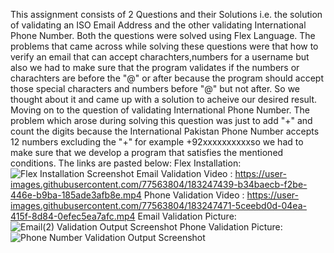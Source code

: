 This assignment consists of 2 Questions and their Solutions i.e. the solution of validating an ISO Email Address and the other validating International Phone Number. Both the questions were solved using Flex Language. The problems that came across while solving these questions were that how to verify an email that can accept charachters,numbers for a username but also we had to make sure that the program validates if the numbers or charachters are before the "@" or after because the program should accept those special characters and numbers before "@" but not after. So we thought about it and came up with a solution to acheive our desired result. Moving on to the question of validating International Phone Number. The problem which arose during solving this question was just to add "+" and count the digits because the International Pakistan Phone Number accepts 12 numbers excluding the "+" for example +92xxxxxxxxxxso we had to make sure that we develop a program that satisfies the mentioned conditions.
The links are pasted below:
Flex Installation:
![Flex Installation Screenshot](https://user-images.githubusercontent.com/77563804/183247755-07dcdf8e-eb6d-4cea-beaf-02463aa3ff01.png)
Email Validation Video :
https://user-images.githubusercontent.com/77563804/183247439-b34baecb-f2be-446e-b9ba-185ade3afb8e.mp4
Phone Validation Video : 
https://user-images.githubusercontent.com/77563804/183247471-5ceebd0d-04ea-415f-8d84-0efec5ea7afc.mp4
Email Validation Picture: 
![Email(2) Validation Output Screenshot](https://user-images.githubusercontent.com/77563804/183247607-4077eff3-3119-4648-a770-4c92f4feb7fd.jpg)
Phone Validation Picture:
![Phone Number Validation Output Screenshot](https://user-images.githubusercontent.com/77563804/183247627-1988d62d-8926-443d-b769-e463e80f084b.jpg)
